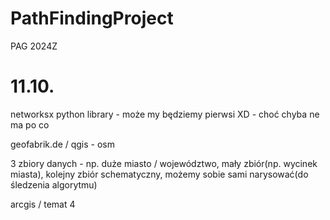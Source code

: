 # PathFindingProject
PAG 2024Z

# 11.10.
networksx python library - może my będziemy pierwsi XD - choć chyba ne ma po co

geofabrik.de / qgis - osm

3 zbiory danych - np. duże miasto / województwo, mały zbiór(np. wycinek miasta), kolejny zbiór schematyczny, możemy sobie sami narysować(do śledzenia algorytmu)

arcgis / temat 4